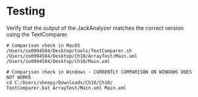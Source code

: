 # Testing
Verify that the output of the JackAnalyzer matches the correct version using the TextComparer.

```
# Comparison check in MacOS
/Users/zo0994584/Desktop/tools/TextComparer.sh /Users/zo0994584/Desktop/Ch10/ArrayTest/Main.xml /Users/zo0994584/Desktop/Ch10/Main.xml

# Comparison check in Windows - CURRENTLY COMPARISON ON WINDOWS DOES NOT WORKß
cd C:/Users/sheepy/Downloads/Ch10/Ch10/
TextComparer.bat ArrayTest/Main.xml Main.xml
```